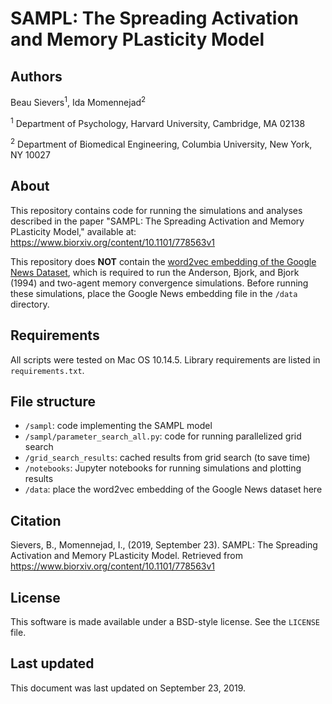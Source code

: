 # SAMPL: The Spreading Activation and Memory PLasticity Model

## Authors

Beau Sievers<sup>1</sup>, Ida Momennejad<sup>2</sup>

<sup>1</sup> Department of Psychology, Harvard University, Cambridge, MA 02138

<sup>2</sup> Department of Biomedical Engineering, Columbia University, New York, NY 10027

## About

This repository contains code for running the simulations and analyses described in the paper "SAMPL: The Spreading Activation and Memory PLasticity Model," available at: https://www.biorxiv.org/content/10.1101/778563v1

This repository does **NOT** contain the [word2vec embedding of the Google News Dataset](https://drive.google.com/file/d/0B7XkCwpI5KDYNlNUTTlSS21pQmM/edit?usp=sharing), which is required to run the Anderson, Bjork, and Bjork (1994) and two-agent memory convergence simulations. Before running these simulations, place the Google News embedding file in the `/data` directory.

## Requirements

All scripts were tested on Mac OS 10.14.5. Library requirements are listed in `requirements.txt`.

## File structure

- `/sampl`: code implementing the SAMPL model
- `/sampl/parameter_search_all.py`: code for running parallelized grid search
- `/grid_search_results`: cached results from grid search (to save time)
- `/notebooks`: Jupyter notebooks for running simulations and plotting results
- `/data`: place the word2vec embedding of the Google News dataset here

## Citation

Sievers, B., Momennejad, I., (2019, September 23). SAMPL: The Spreading Activation and Memory PLasticity Model. Retrieved from https://www.biorxiv.org/content/10.1101/778563v1

## License

This software is made available under a BSD-style license. See the `LICENSE` file.

## Last updated

This document was last updated on September 23, 2019.
